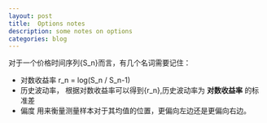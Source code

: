 ```yaml
---
layout: post
title:  Options notes
description: some notes on options
categories: blog
---
```


对于一个价格时间序列{S_n}而言，有几个名词需要记住：

* 对数收益率 r_n = log(S_n / S_n-1)
* 历史波动率， 根据对数收益率可以得到{r_n},历史波动率为 **对数收益率** 的标准差
* 偏度 用来衡量测量样本对于其均值的位置，更偏向左边还是更偏向右边。
